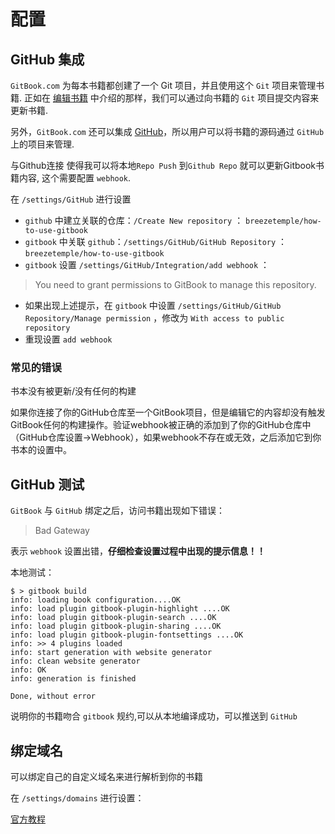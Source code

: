 # 配置

## GitHub 集成

`GitBook.com` 为每本书籍都创建了一个 Git 项目，并且使用这个 `Git` 项目来管理书籍.
正如在 [编辑书籍](/edit.html) 中介绍的那样，我们可以通过向书籍的 `Git` 项目提交内容来更新书籍.

另外，`GitBook.com` 还可以集成 [GitHub](https://github.com)，所以用户可以将书籍的源码通过 `GitHub` 上的项目来管理.

与Github连接 使得我可以将本地`Repo Push` 到`Github Repo` 就可以更新Gitbook书籍内容, 这个需要配置 `webhook`.

在 `/settings/GitHub` 进行设置

* `github` 中建立关联的仓库：`/Create New repository` ： `breezetemple/how-to-use-gitbook`
* `gitbook` 中关联 `github`：`/settings/GitHub/GitHub Repository` ： `breezetemple/how-to-use-gitbook`
* `gitbook` 设置 `/settings/GitHub/Integration/add webhook` ： 
>  You need to grant permissions to GitBook to manage this repository. 
* 如果出现上述提示，在 `gitbook` 中设置 `/settings/GitHub/GitHub Repository/Manage permission` ，修改为 `With access to public repository`
* 重现设置 `add webhook`

### 常见的错误

书本没有被更新/没有任何的构建

如果你连接了你的GitHub仓库至一个GitBook项目，但是编辑它的内容却没有触发GitBook任何的构建操作。验证webhook被正确的添加到了你的GitHub仓库中（GitHub仓库设置->Webhook），如果webhook不存在或无效，之后添加它到你书本的设置中。

## GitHub 测试

`GitBook` 与 `GitHub` 绑定之后，访问书籍出现如下错误：

>Bad Gateway

表示 `webhook` 设置出错，**仔细检查设置过程中出现的提示信息！！**

本地测试：

```
$ > gitbook build
info: loading book configuration....OK 
info: load plugin gitbook-plugin-highlight ....OK 
info: load plugin gitbook-plugin-search ....OK 
info: load plugin gitbook-plugin-sharing ....OK 
info: load plugin gitbook-plugin-fontsettings ....OK 
info: >> 4 plugins loaded 
info: start generation with website generator 
info: clean website generator
info: OK 
info: generation is finished 

Done, without error
```

说明你的书籍吻合 `gitbook` 规约,可以从本地编译成功，可以推送到 `GitHub`


## 绑定域名

可以绑定自己的自定义域名来进行解析到你的书籍

在 `/settings/domains` 进行设置：

[官方教程](https://help.gitbook.com/books/can-i-use-custom-domain.html)
